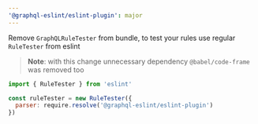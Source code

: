 ```yaml
---
'@graphql-eslint/eslint-plugin': major
---
```


Remove `GraphQLRuleTester` from bundle, to test your rules use regular `RuleTester` from eslint

> **Note**: with this change unnecessary dependency `@babel/code-frame` was removed too 

```js
import { RuleTester } from 'eslint'

const ruleTester = new RuleTester({
  parser: require.resolve('@graphql-eslint/eslint-plugin')
})
```
